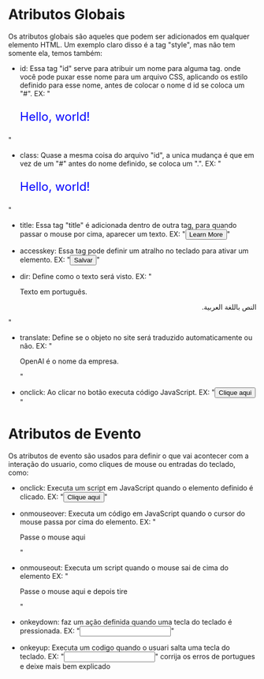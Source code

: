 # Atributos Globais
Os atributos globais são aqueles que podem ser adicionados em qualquer elemento HTML. Um exemplo claro disso é a tag "style", mas não tem somente ela, temos também:
- id: Essa tag "id" serve para atribuir um nome para alguma tag. onde você pode puxar esse nome para um arquivo CSS, aplicando os estilo definido para esse nome, antes de colocar o nome d id se coloca um "#".
EX:
"<p id="greeting">Hello, world!</p>
<style>
      #greeting {
        font-size: 24px;
        color: blue;
      }
</style>"

- class: Quase a mesma coisa do arquivo "id", a unica mudança é que em vez de um "#" antes do nome definido, se coloca um ".".
EX:
"<p id="greeting">Hello, world!</p>
<style>
      .greeting {
        font-size: 24px;
        color: blue;
      }
</style>"

- title: Essa tag "title" é adicionada dentro de outra tag, para quando passar o mouse por cima, aparecer um texto.
EX:
"<button type="button" title="Click me for more information">
    Learn More</button>"

- accesskey: Essa tag pode definir um atralho no teclado para ativar um elemento.
EX:
"<button accesskey="s">Salvar</button>"

- dir: Define como o texto será visto.
EX:
"<p dir="ltr">Texto em português.</p>
<p dir="rtl">النص باللغة العربية.</p>"

- translate: Define se o objeto no site será traduzido automaticamente ou não.
EX:
"<p translate="no">OpenAI é o nome da empresa.</p>"

- onclick: Ao clicar no botão executa código JavaScript.
EX:
"<button onclick="alert('Você clicou!')">Clique aqui</button>"

# Atributos de Evento
Os atributos de evento são usados para definir o que vai acontecer com a interação do usuario, como cliques de mouse ou entradas do teclado, como:
- onclick: Executa um script em JavaScript quando o elemento definido é clicado.
EX:
"<button onclick="alert('Você clicou!')">Clique aqui</button>"

- onmouseover: Executa um código em JavaScript quando o cursor do mouse passa por cima do elemento.
EX:
"<p onmouseover="alert('Mouse passou aqui!')">Passe o mouse aqui</p>"

- onmouseout: Executa um script quando o mouse sai de cima do elemento
EX:
"<p onmouseout="alert('Saiu do elemento!')">Passe o mouse aqui e depois tire</p>"

- onkeydown: faz um ação definida quando uma tecla do teclado é pressionada.
EX:
"<input type="text" onkeydown="alert('Tecla pressionada!')">"

- onkeyup: Executa um codigo quando o usuari salta uma tecla do teclado.
EX:
"<input type="text" onkeyup="console.log('Tecla solta!')">"
corrija os erros de portugues e deixe mais bem explicado